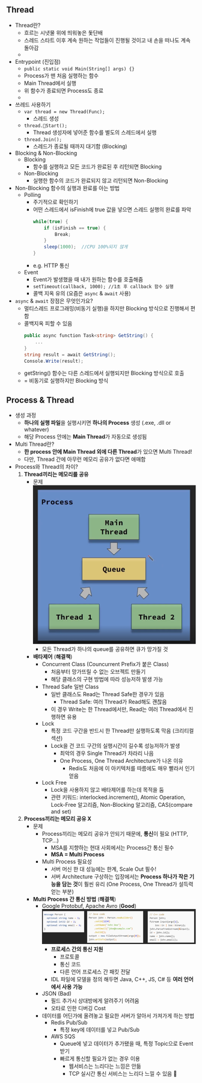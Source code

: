 ## Thread
- Thread란?
	- 흐르는 시냇물 위에 띄워놓은 돛단배
	- 스레드 스타트 이후 계속 원하는 작업들이 진행될 것이고 내 손을 떠나도 계속 돌아감
	- 
- Entrypoint (진입점)
	- `public static void Main(String[] args) {}`
	- Process가 맨 처음 실행하는 함수
	- Main Thread에서 실행
	- 위 함수가 종료되면 Process도 종료
	- 
- 쓰레드 사용하기
	- `var thread = new Thread(Func);`
		- 스레드 생성
	- `thread.Start();`
		- Thread 생성자에 넣어준 함수를 별도의 스레드에서 실행
	- `thread.Join();`
		- 스레드가 종료될 때까지 대기함 (Blocking)
- Blocking & Non-Blocking
	- Blocking
		- 함수를 실행하고 모든 코드가 완료된 후 리턴되면 Blocking
	- Non-Blocking
		- 실행한 함수의 코드가 완료되지 않고 리턴되면 Non-Blocking
- Non-Blocking 함수의 실행과 완료를 아는 방법
	- Polling
		- 주기적으로 확인하기
		- 어떤 스레드에서 isFinish에 true 값을 넣으면 스레드 실행의 완료를 파악
			```C#
			while(true) {
				if (isFinish == true) {
					Break;
				}
				sleep(1000);  //CPU 100%되지 않게
			}
			```
		- e.g. HTTP 통신
	- Event
		- Event가 발생했을 때 내가 원하는 함수를 호출해줌
		- `setTimeout(callback, 1000); //1초 후 callback 함수 실행`
		- 콜백 지옥 유의 (요즘은 `async` & `await` 사용)
- `async` & `await` 장점은 무엇인가요?
	- 멀티스레드 프로그래밍(비동기 실행)을 하지만 Blocking 방식으로 진행해서 편함
	- 콜백지옥 피할 수 있음 
		```C#
		public async function Task<string> GetString() {
			...
		}
		string result = await GetString();
		Console.Write(result);
		```
	- getString() 함수는 다른 스레드에서 실행되지만 Blocking 방식으로 호출
	- = 비동기로 실행하지만 Blocking 방식


## Process & Thread
- 생성 과정
	- **하나의 실행 파일**을 실행시키면 **하나의 Process** 생성 (.exe, .dll or whatever)
	- 해당 Process 안에는 **Main Thread**가 자동으로 생성됨
- Multi Thread란?
	- **한 process 안에 Main Thread 외에 다른 Thread**가 있으면 Multi Thread!
	- 다만, Thread 간에 아무런 메모리 공유가 없다면 애매함
- Process와 Thread의 차이?
	1. **Thread끼리는 메모리를 공유**
		- 문제
			![](../images/threads_with_same_queue.png)
			- 모든 Thread가 하나의 queue를 공유하면 큐가 망가질 것
		- **배타제어** (**해결책**)
			- Concurrent Class (Councurrent Prefix가 붙은 Class)
				- 처음부터 망가뜨릴 수 없는 오브젝트 만들기
				- 해당 클래스의 구현 방법에 따라 성능저하 발생 가능
			- Thread Safe 일반 Class
				- 일반 클래스도 Read는 Thread Safe한 경우가 있음
					- Thread Safe: 여러 Thread가 Read해도 괜찮음
				- 이 경우 Write는 한 Thread에서만, Read는 여러 Thread에서 진행하면 유용
			- Lock
				- 특정 코드 구간을 반드시 한 Thread만 실행하도록 막음 (크리티컬 섹션)
				- Lock을 건 코드 구간의 실행시간이 길수록 성능저하가 발생
					- 최악의 경우 Single Thread가 차라리 나음
					- One Process, One Thread Architecture가 나온 이유
						- Redis도 처음에 이 아키텍처를 따름에도 매우 빨라서 인기 얻음
			- Lock Free
				- Lock을 사용하지 않고 배타제어를 하는데 목적을 둠
				- 관련 키워드: interlocked.increment(), Atomic Operation, Lock-Free 알고리즘, Non-Blocking 알고리즘, CAS(compare and set)
	2. **Process끼리는 메모리 공유 X**
		- 문제
			- Process끼리는 메모리 공유가 안되기 때문에, **통신**이 필요 (HTTP, TCP...)
				- MSA를 지향하는 현대 사회에서는 Process간 통신 필수
				- **MSA = Multi Process**
			- Multi Process 필요성
				- 서버 머신 한 대 성능에는 한계, Scale Out 필수!
				- 서버 Architecture 구상하는 입장에서는 **Process 하나가 작은 기능을 담는 것**이 훨씬 유리 (One Process, One Thread가 설득력 얻는 부분)
		- **Multi Process 간 통신 방법** (**해결책**)
			- Google Protobuf, Apache Avro (**Good**)
				![](../images/idl_with_different_language.png)
				- **프로세스 간의 통신 지원**
					- 프로토콜
					- 통신 코드
					- 다른 언어 프로세스 간 패킷 전달
				- IDL 파일에 모델을 정의 해두면 Java, C++, JS, C# 등 **여러 언어에서 사용 가능**
			- JSON (Bad)
				- 필드 추가시 상대방에게 알려주기 어려움
				- 오타로 인한 디버깅 Cost
			- 데이터를 어딘가에 올려놓고 필요한 서버가 알아서 가져가게 하는 방법
				- Redis Pub/Sub
					- 특정 key에 데이터를 넣고 Pub/Sub
				- AWS SQS
					- Queue에 넣고 데이터가 추가됐을 때, 특정 Topic으로 Event 받기
					- 빠르게 통신할 필요가 없는 경우 이용
						- 웹서비스는 느리다는 느낌은 안듦
						- TCP 실시간 통신 서비스는 느리다 느낄 수 있음
	